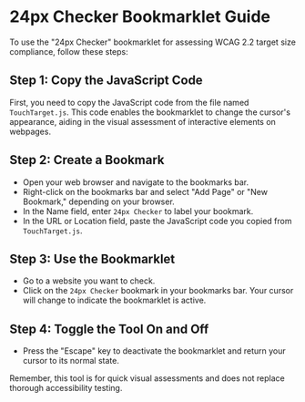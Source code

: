 # 24px Checker Bookmarklet Guide

To use the "24px Checker" bookmarklet for assessing WCAG 2.2 target size compliance, follow these steps:

## Step 1: Copy the JavaScript Code

First, you need to copy the JavaScript code from the file named `TouchTarget.js`. This code enables the bookmarklet to change the cursor's appearance, aiding in the visual assessment of interactive elements on webpages.

## Step 2: Create a Bookmark

- Open your web browser and navigate to the bookmarks bar.
- Right-click on the bookmarks bar and select "Add Page" or "New Bookmark," depending on your browser.
- In the Name field, enter `24px Checker` to label your bookmark.
- In the URL or Location field, paste the JavaScript code you copied from `TouchTarget.js`.

## Step 3: Use the Bookmarklet

- Go to a website you want to check.
- Click on the `24px Checker` bookmark in your bookmarks bar. Your cursor will change to indicate the bookmarklet is active.

## Step 4: Toggle the Tool On and Off

- Press the "Escape" key to deactivate the bookmarklet and return your cursor to its normal state.

Remember, this tool is for quick visual assessments and does not replace thorough accessibility testing.
